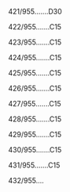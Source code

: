 421/955.......D30 


422/955.......C15 


423/955.......C15 


424/955.......C15 


425/955.......C15 


426/955.......C15 


427/955.......C15 


428/955.......C15 


429/955.......C15 


430/955.......C15 


431/955.......C15 


432/955.... 


